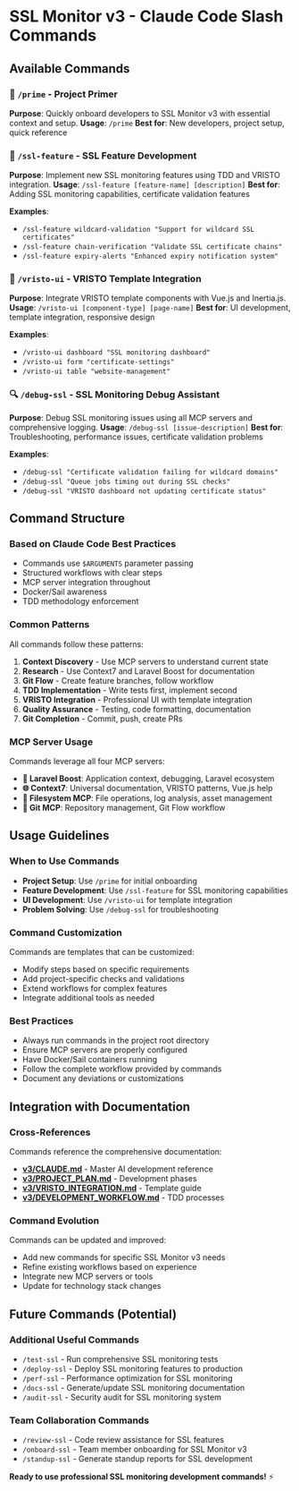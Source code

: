 # SSL Monitor v3 - Claude Code Slash Commands

## Available Commands

### 🚀 `/prime` - Project Primer
**Purpose**: Quickly onboard developers to SSL Monitor v3 with essential context and setup.
**Usage**: `/prime`
**Best for**: New developers, project setup, quick reference

### 🔐 `/ssl-feature` - SSL Feature Development
**Purpose**: Implement new SSL monitoring features using TDD and VRISTO integration.
**Usage**: `/ssl-feature [feature-name] [description]`
**Best for**: Adding SSL monitoring capabilities, certificate validation features

**Examples**:
- `/ssl-feature wildcard-validation "Support for wildcard SSL certificates"`
- `/ssl-feature chain-verification "Validate SSL certificate chains"`
- `/ssl-feature expiry-alerts "Enhanced expiry notification system"`

### 🎨 `/vristo-ui` - VRISTO Template Integration
**Purpose**: Integrate VRISTO template components with Vue.js and Inertia.js.
**Usage**: `/vristo-ui [component-type] [page-name]`
**Best for**: UI development, template integration, responsive design

**Examples**:
- `/vristo-ui dashboard "SSL monitoring dashboard"`
- `/vristo-ui form "certificate-settings"`
- `/vristo-ui table "website-management"`

### 🔍 `/debug-ssl` - SSL Monitoring Debug Assistant
**Purpose**: Debug SSL monitoring issues using all MCP servers and comprehensive logging.
**Usage**: `/debug-ssl [issue-description]`
**Best for**: Troubleshooting, performance issues, certificate validation problems

**Examples**:
- `/debug-ssl "Certificate validation failing for wildcard domains"`
- `/debug-ssl "Queue jobs timing out during SSL checks"`
- `/debug-ssl "VRISTO dashboard not updating certificate status"`

## Command Structure

### Based on Claude Code Best Practices
- Commands use `$ARGUMENTS` parameter passing
- Structured workflows with clear steps
- MCP server integration throughout
- Docker/Sail awareness
- TDD methodology enforcement

### Common Patterns
All commands follow these patterns:
1. **Context Discovery** - Use MCP servers to understand current state
2. **Research** - Use Context7 and Laravel Boost for documentation
3. **Git Flow** - Create feature branches, follow workflow
4. **TDD Implementation** - Write tests first, implement second
5. **VRISTO Integration** - Professional UI with template integration
6. **Quality Assurance** - Testing, code formatting, documentation
7. **Git Completion** - Commit, push, create PRs

### MCP Server Usage
Commands leverage all four MCP servers:
- **🚀 Laravel Boost**: Application context, debugging, Laravel ecosystem
- **🌐 Context7**: Universal documentation, VRISTO patterns, Vue.js help
- **📁 Filesystem MCP**: File operations, log analysis, asset management
- **🔀 Git MCP**: Repository management, Git Flow workflow

## Usage Guidelines

### When to Use Commands
- **Project Setup**: Use `/prime` for initial onboarding
- **Feature Development**: Use `/ssl-feature` for SSL monitoring capabilities
- **UI Development**: Use `/vristo-ui` for template integration
- **Problem Solving**: Use `/debug-ssl` for troubleshooting

### Command Customization
Commands are templates that can be customized:
- Modify steps based on specific requirements
- Add project-specific checks and validations
- Extend workflows for complex features
- Integrate additional tools as needed

### Best Practices
- Always run commands in the project root directory
- Ensure MCP servers are properly configured
- Have Docker/Sail containers running
- Follow the complete workflow provided by commands
- Document any deviations or customizations

## Integration with Documentation

### Cross-References
Commands reference the comprehensive documentation:
- **[v3/CLAUDE.md](../CLAUDE.md)** - Master AI development reference
- **[v3/PROJECT_PLAN.md](../PROJECT_PLAN.md)** - Development phases
- **[v3/VRISTO_INTEGRATION.md](../VRISTO_INTEGRATION.md)** - Template guide
- **[v3/DEVELOPMENT_WORKFLOW.md](../DEVELOPMENT_WORKFLOW.md)** - TDD processes

### Command Evolution
Commands can be updated and improved:
- Add new commands for specific SSL Monitor v3 needs
- Refine existing workflows based on experience
- Integrate new MCP servers or tools
- Update for technology stack changes

## Future Commands (Potential)

### Additional Useful Commands
- `/test-ssl` - Run comprehensive SSL monitoring tests
- `/deploy-ssl` - Deploy SSL monitoring features to production
- `/perf-ssl` - Performance optimization for SSL monitoring
- `/docs-ssl` - Generate/update SSL monitoring documentation
- `/audit-ssl` - Security audit for SSL monitoring system

### Team Collaboration Commands
- `/review-ssl` - Code review assistance for SSL features
- `/onboard-ssl` - Team member onboarding for SSL Monitor v3
- `/standup-ssl` - Generate standup reports for SSL development

**Ready to use professional SSL monitoring development commands!** ⚡